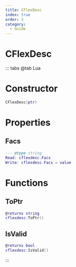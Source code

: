 ```yaml
---
title: CFlexDesc
index: true
order: 2
category:
  - Guide
---
```


# CFlexDesc

::: tabs
@tab Lua
# Constructor
```lua
CFlexDesc(ptr)
```
# Properties
## Facs 
```lua
--- @type string
Read: cflexdesc.Facs
Write: cflexdesc.Facs = value
```
# Functions
## ToPtr
```lua
@returns string
cflexdesc:ToPtr()
```
## IsValid
```lua
@returns bool
cflexdesc:IsValid()
```

:::